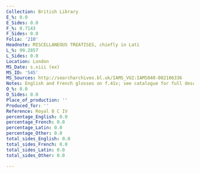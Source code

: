 ```yaml
---
Collection: British Library
E_%: 0.0
E_Sides: 0.0
F_%: 0.7143
F_Sides: 0.0
Folia: '210'
Headnote: MISCELLANEOUS TREATISES, chiefly in Lati
L_%: 99.2857
L_Sides: 0.0
Location: London
MS_Date: s.xiii (ex)
MS_ID: '545'
MS_Sources: http://searcharchives.bl.uk/IAMS_VU2:IAMS040-002106336
Notes: English and French glosses on f.41v; see catalogue for full description
O_%: 0.0
O_Sides: 0.0
Place_of_production: ''
Produced_for: ''
Reference: Royal 8 C IV
percentage_English: 0.0
percentage_French: 0.0
percentage_Latin: 0.0
percentage_Other: 0.0
total_sides_English: 0.0
total_sides_French: 0.0
total_sides_Latin: 0.0
total_sides_Other: 0.0

---
```

